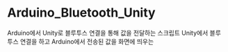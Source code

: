 # Arduino_Bluetooth_Unity
Arduino에서 Unity로 블루투스 연결을 통해 값을 전달하는 스크립트
Unity에서 블루투스 연결을 하고 Arduino에서 전송된 값을 화면에 띄우는 
